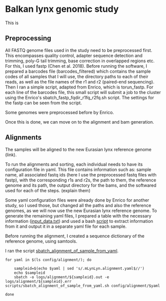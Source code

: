 # Balkan lynx genomic study

This is 

## Preprocessing

All FASTQ genome files used in the study need to be preprocessed first. This encompasses quality control, adapter sequence detection and trimming, poly-G tail trimming, base correction in overlapped regions etc. For this, I used fastp (Chen et al. 2018). Before running the software, I prepared a barcodes file (barcodes_filtered) which contains the sample codes of all samples that I will use, the directory paths to each of their reads, as well as the file names of the r1 and r2 (paired-end sequencing). Then I ran a simple script, adapted from Enrico, which is torun_fastp. 
For each line of the barcodes file, this small script will submit a job to the cluster using the Enrico's sbatch_fastp_fqdir_r1fq_r2fq.sh script. The settings for the fastp can be seen from the script. 

Some genomes were preprocessed before by Enrico.

Once this is done, we can move on to the alignment and bam generation.



## Alignments

The samples will be aligned to the new Eurasian lynx reference genome (link). 

To run the alignments and sorting, each individual needs to have its configuration file in yaml. This file contains information such as: sample name, all associated fastq ids (here I use the preprocessed fastq files with fastp), with the corresponding r1s and r2s, the path to them, the reference genome and its path, the output directory for the bams, and the softwared used for each of the steps. (explain them)

Some yaml configuration files were already done by Enrico for another study, so I used those, but changed all the paths and also the reference genomes, as we will now use the new Eurasian lynx reference genome. To generate the remaining yaml files, I prepared a table with the necessary information ([input_data.txt](config/test/input_data.txt)) and used a bash [script](config/test/group_individual_yamls.sh) to extract information from it and output it in a separate yaml file for each sample. 

Before running the alignment, I created a sequence dictionary of the reference genome, using samtools.

I ran the script [sbatch_alignment_of_sample_from_yaml](scripts/sbatch_alignment_of_sample_from_yaml.sh).

```
for yaml in $(ls config/alignment/); do

    sampleid=$(echo $yaml | sed 's/.mLynLyn.alignment.yaml$//')
    echo $sampleid
    sbatch -o logs/alignment/${sampleid}.out -e logs/alignment/${sampleid}.err scripts/sbatch_alignment_of_sample_from_yaml.sh config/alignment/$yaml

done
```